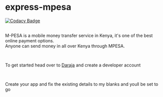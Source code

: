 # express-mpesa

[![Codacy Badge](https://api.codacy.com/project/badge/Grade/103d31d10dbb4050b5e189ed740d6846)](https://app.codacy.com/manual/josphatwambugu77/express-mpesa?utm_source=github.com&utm_medium=referral&utm_content=wambugucoder/express-mpesa&utm_campaign=Badge_Grade_Settings)

<br/>
M-PESA is a mobile money transfer service in Kenya, it's one of the best online payment options.
<br/> Anyone can send money in all over Kenya through MPESA.

<br/><p>To get started head over to  <a href="https://developer.safaricom.co.ke/home">Daraja</a> and create a developer account</p>
<br/><p>Create your app and fix the existing details to my blanks and youll be set to go</p>
